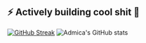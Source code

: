 ## ⚡ Actively building cool shit 👋
[![GitHub Streak](https://github-readme-streak-stats-chi-sage.vercel.app?user=admica&theme=highcontrast&border_radius=4.2&date_format=M%20j%5B%2C%20Y%5D&card_width=460&card_height=190)](https://git.io/streak-stats)
![Admica's GitHub stats](https://github-readme-stats.vercel.app/api?username=admica&show_icons=true&theme=transparent)
